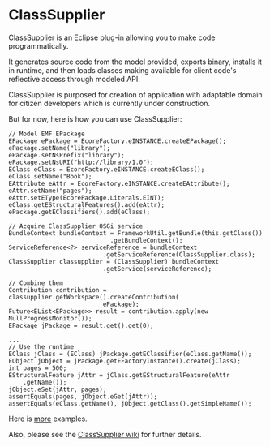 ClassSupplier
===========

ClassSupplier is an Eclipse plug-in allowing you to make code programmatically.  

It generates source code from the model provided, exports binary, installs it in runtime, and then loads classes making available for client code's reflective access through modeled API.  

ClassSupplier is purposed for creation of application with adaptable domain for citizen developers which is currently under construction.

But for now, here is how you can use ClassSupplier:  

    // Model EMF EPackage
    EPackage ePackage = EcoreFactory.eINSTANCE.createEPackage();
    ePackage.setName("library");
    ePackage.setNsPrefix("library");
    ePackage.setNsURI("http://library/1.0");
    EClass eClass = EcoreFactory.eINSTANCE.createEClass();
    eClass.setName("Book");
    EAttribute eAttr = EcoreFactory.eINSTANCE.createEAttribute();
    eAttr.setName("pages");
    eAttr.setEType(EcorePackage.Literals.EINT);
    eClass.getEStructuralFeatures().add(eAttr);
    ePackage.getEClassifiers().add(eClass);

    // Acquire ClassSupplier OSGi service
    BundleContext bundleContext = FrameworkUtil.getBundle(this.getClass())
                                .getBundleContext();
    ServiceReference<?> serviceReference = bundleContext
                              .getServiceReference(ClassSupplier.class);
    ClassSupplier classupplier = (ClassSupplier) bundleContext
                              .getService(serviceReference);

    // Combine them
    Contribution contribution = classupplier.getWorkspace().createContribution(
                              ePackage);
    Future<EList<EPackage>> result = contribution.apply(new NullProgressMonitor());
    EPackage jPackage = result.get().get(0);

    ...
    // Use the runtime
    EClass jClass = (EClass) jPackage.getEClassifier(eClass.getName());
    EObject jObject = jPackage.getEFactoryInstance().create(jClass); 
    int pages = 500;
    EStructuralFeature jAttr = jClass.getEStructuralFeature(eAttr
        .getName());
    jObject.eSet(jAttr, pages);
    assertEquals(pages, jObject.eGet(jAttr));
    assertEquals(eClass.getName(), jObject.getClass().getSimpleName());  
        
Here is [more](/tests/org.classupplier.tests/src/org/classupplier/tests/TestClassSupplier.java) examples.  

Also, please see the [ClassSupplier wiki](https://github.com/kyrillzotkin/ClassSupplier/wiki) for further details.
